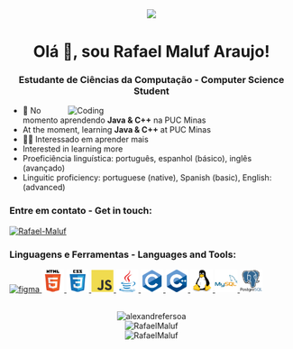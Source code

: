 <div align="center">
  <img src="https://user-images.githubusercontent.com/74038190/225813708-98b745f2-7d22-48cf-9150-083f1b00d6c9.gif" width="auto">
</div>

<h1 align="center">Olá 👋, sou Rafael Maluf Araujo!</h1>
<h3 align="center">Estudante de Ciências da Computação - Computer Science Student</h3>

<img align="right" alt="Coding" width="400" src="https://media.giphy.com/media/Og8L6NGjDQzFm/giphy.gif">


- 🌱 No momento aprendendo **Java & C++** na PUC Minas
- At the moment, learning **Java & C++** at PUC Minas
- 🧑‍🔬 Interessado em aprender mais
- Interested in learning more
- Proeficiência linguística: português, espanhol (básico), inglês (avançado)
- Linguitic proficiency: portuguese (native), Spanish (basic), English: (advanced)

<h3 align="left">Entre em contato - Get in touch:</h3>
<p align="left">
  <a href="https://www.linkedin.com/in/rafaelmalufaraujo/" target="blank">
    <img align="center" src="https://raw.githubusercontent.com/rahuldkjain/github-profile-readme-generator/master/src/images/icons/Social/linked-in-alt.svg" alt="Rafael-Maluf" height="30" width="40" />
  </a>

</p>

<h3 align="left">Linguagens e Ferramentas - Languages and Tools:</h3>
<p align="left">
  <a href="https://www.figma.com/" target="_blank" rel="noreferrer">
    <img src="https://www.vectorlogo.zone/logos/figma/figma-icon.svg" alt="figma" width="40" height="40"/>
  </a>
  <a href="https://www.w3.org/html/" target="_blank" rel="noreferrer">
    <img src="https://raw.githubusercontent.com/devicons/devicon/master/icons/html5/html5-original-wordmark.svg" alt="html5" width="40" height="40"/>
  </a>
  <a href="https://www.w3schools.com/css/" target="_blank" rel="noreferrer">
    <img src="https://raw.githubusercontent.com/devicons/devicon/master/icons/css3/css3-original-wordmark.svg" alt="css3" width="40" height="40"/>
  </a>
  <a href="https://developer.mozilla.org/en-US/docs/Web/JavaScript" target="_blank" rel="noreferrer">
    <img src="https://raw.githubusercontent.com/devicons/devicon/master/icons/javascript/javascript-original.svg" alt="javascript" width="40" height="40"/>
  </a>
  <a href="https://www.java.com" target="_blank" rel="noreferrer">
    <img src="https://raw.githubusercontent.com/devicons/devicon/master/icons/java/java-original.svg" alt="java" width="40" height="40"/>
  </a>
  <a href="https://www.cprogramming.com/" target="_blank" rel="noreferrer">
    <img src="https://raw.githubusercontent.com/devicons/devicon/master/icons/c/c-original.svg" alt="c" width="40" height="40"/>
  </a>
  <a href="https://www.w3schools.com/cpp/" target="_blank" rel="noreferrer">
    <img src="https://raw.githubusercontent.com/devicons/devicon/master/icons/cplusplus/cplusplus-original.svg" alt="cplusplus" width="40" height="40"/>
  </a>
  <a href="https://www.linux.org/" target="_blank" rel="noreferrer">
    <img src="https://raw.githubusercontent.com/devicons/devicon/master/icons/linux/linux-original.svg" alt="linux" width="40" height="40"/>
  </a>
  <a href="https://www.mysql.com/" target="_blank" rel="noreferrer">
    <img src="https://raw.githubusercontent.com/devicons/devicon/master/icons/mysql/mysql-original-wordmark.svg" alt="mysql" width="40" height="40"/>
  </a>
  <a href="https://www.postgresql.org" target="_blank" rel="noreferrer">
    <img src="https://raw.githubusercontent.com/devicons/devicon/master/icons/postgresql/postgresql-original-wordmark.svg" alt="postgresql" width="40" height="40"/>
  </a>
</p>
<br>

<div align="center">
  <img src="https://github-readme-stats.vercel.app/api/top-langs?username=RafaelMaluf&show_icons=true&locale=en&layout=compact" alt="alexandrefersoa" /><br>
  <img src="https://github-readme-stats.vercel.app/api?username=RafaelMaluf&show_icons=true&locale=en" alt="RafaelMaluf" /><br>
  <img src="https://github-readme-streak-stats.herokuapp.com/?user=RafaelMaluf&" alt="RafaelMaluf" />
</div>
